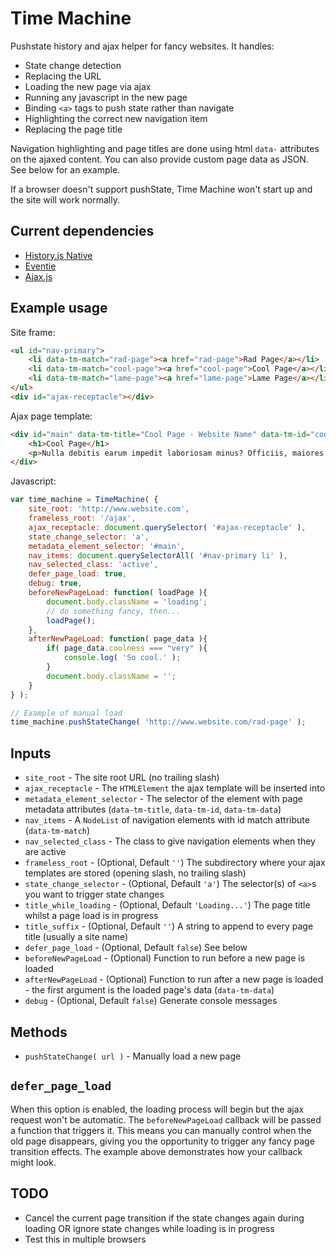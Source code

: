 # Time Machine

Pushstate history and ajax helper for fancy websites. It handles:

- State change detection
- Replacing the URL
- Loading the new page via ajax
- Running any javascript in the new page
- Binding `<a>` tags to push state rather than navigate
- Highlighting the correct new navigation item
- Replacing the page title

Navigation highlighting and page titles are done using html `data-` attributes on the ajaxed content. You can also provide custom page data as JSON. See below for an example.

If a browser doesn't support pushState, Time Machine won't start up and the site will work normally.

## Current dependencies

- [History.js Native](https://github.com/browserstate/history.js)
- [Eventie](https://github.com/desandro/eventie)
- [Ajax.js](https://github.com/honza/ajax.js)

## Example usage

Site frame:

```html
<ul id="nav-primary">
	<li data-tm-match="rad-page"><a href="rad-page">Rad Page</a></li>
	<li data-tm-match="cool-page"><a href="cool-page">Cool Page</a></li>
	<li data-tm-match="lame-page"><a href="lame-page">Lame Page</a></li>
</ul>
<div id="ajax-receptacle"></div>
```

Ajax page template:

```html
<div id="main" data-tm-title="Cool Page - Website Name" data-tm-id="cool-page" data-tm-data='{"coolness":"very"}'>
	<h1>Cool Page</h1>
	<p>Nulla debitis earum impedit laboriosam minus? Officiis, maiores atque ea velit minima ex numquam quaerat quisquam? Delectus, hic porro voluptatem quod rem!</p>
</div>
```

Javascript:

```javascript
var time_machine = TimeMachine( {
	site_root: 'http://www.website.com',
	frameless_root: '/ajax',
	ajax_receptacle: document.querySelector( '#ajax-receptacle' ),
	state_change_selector: 'a',
	metadata_element_selector: '#main',
	nav_items: document.querySelectorAll( '#nav-primary li' ),
	nav_selected_class: 'active',
	defer_page_load: true,
	debug: true,
	beforeNewPageLoad: function( loadPage ){
		document.body.className = 'loading';
		// do something fancy, then...
		loadPage();
	},
	afterNewPageLoad: function( page_data ){
		if( page_data.coolness === "very" ){
			console.log( 'So cool.' );
		}
		document.body.className = '';
	}
} );

// Example of manual load
time_machine.pushStateChange( 'http://www.website.com/rad-page' );
```

## Inputs

- `site_root` - The site root URL (no trailing slash)
- `ajax_receptacle` - The `HTMLElement` the ajax template will be inserted into
- `metadata_element_selector` - The selector of the element with page metadata attributes (`data-tm-title`, `data-tm-id`, `data-tm-data`)
- `nav_items` - A `NodeList` of navigation elements with id match attribute (`data-tm-match`)
- `nav_selected_class` - The class to give navigation elements when they are active
- `frameless_root` - (Optional, Default `''`) The subdirectory where your ajax templates are stored (opening slash, no trailing slash)
- `state_change_selector` - (Optional, Default `'a'`) The selector(s) of `<a>`s you want to trigger state changes
- `title_while_loading` - (Optional, Default `'Loading...'`) The page title whilst a page load is in progress
- `title_suffix` - (Optional, Default `''`) A string to append to every page title (usually a site name)
- `defer_page_load` - (Optional, Default `false`) See below
- `beforeNewPageLoad` - (Optional) Function to run before a new page is loaded
- `afterNewPageLoad` - (Optional) Function to run after a new page is loaded - the first argument is the loaded page's data (`data-tm-data`)
- `debug` - (Optional, Default `false`) Generate console messages

## Methods

- `pushStateChange( url )` - Manually load a new page

## `defer_page_load`

When this option is enabled, the loading process will begin but the ajax request won't be automatic. The `beforeNewPageLoad` callback will be passed a function that triggers it. This means you can manually control when the old page disappears, giving you the opportunity to trigger any fancy page transition effects. The example above demonstrates how your callback might look.

## TODO

- Cancel the current page transition if the state changes again during loading OR ignore state changes while loading is in progress
- Test this in multiple browsers
